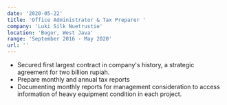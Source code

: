 ```yaml
---
date: '2020-05-22'
title: 'Office Administrator & Tax Preparer '
company: 'Luki Silk Nuetrustie'
location: 'Bogor, West Java'
range: 'September 2016 - May 2020'
url: ''
---
```


- Secured first largest contract in company's history, a strategic agreement for two billion rupiah.
- Prepare monthly and annual tax reports
- Documenting monthly reports for management consideration to access information of heavy equipment condition in each project.
